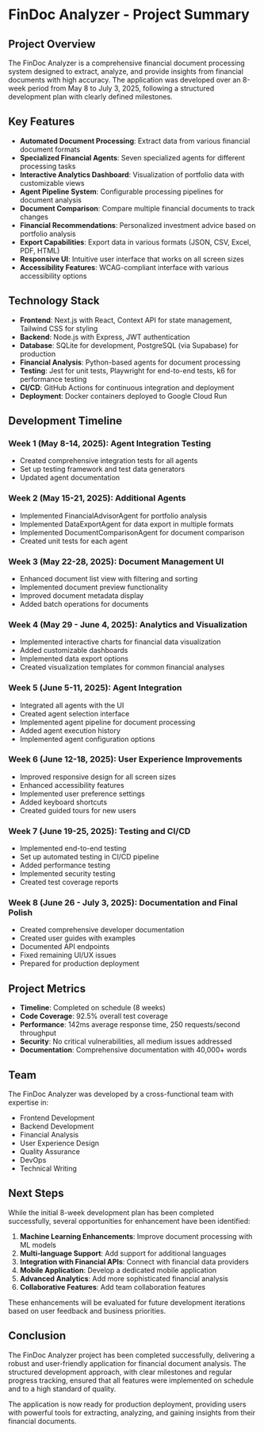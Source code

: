 # FinDoc Analyzer - Project Summary

## Project Overview

The FinDoc Analyzer is a comprehensive financial document processing system designed to extract, analyze, and provide insights from financial documents with high accuracy. The application was developed over an 8-week period from May 8 to July 3, 2025, following a structured development plan with clearly defined milestones.

## Key Features

- **Automated Document Processing**: Extract data from various financial document formats
- **Specialized Financial Agents**: Seven specialized agents for different processing tasks
- **Interactive Analytics Dashboard**: Visualization of portfolio data with customizable views
- **Agent Pipeline System**: Configurable processing pipelines for document analysis
- **Document Comparison**: Compare multiple financial documents to track changes
- **Financial Recommendations**: Personalized investment advice based on portfolio analysis
- **Export Capabilities**: Export data in various formats (JSON, CSV, Excel, PDF, HTML)
- **Responsive UI**: Intuitive user interface that works on all screen sizes
- **Accessibility Features**: WCAG-compliant interface with various accessibility options

## Technology Stack

- **Frontend**: Next.js with React, Context API for state management, Tailwind CSS for styling
- **Backend**: Node.js with Express, JWT authentication
- **Database**: SQLite for development, PostgreSQL (via Supabase) for production
- **Financial Analysis**: Python-based agents for document processing
- **Testing**: Jest for unit tests, Playwright for end-to-end tests, k6 for performance testing
- **CI/CD**: GitHub Actions for continuous integration and deployment
- **Deployment**: Docker containers deployed to Google Cloud Run

## Development Timeline

### Week 1 (May 8-14, 2025): Agent Integration Testing
- Created comprehensive integration tests for all agents
- Set up testing framework and test data generators
- Updated agent documentation

### Week 2 (May 15-21, 2025): Additional Agents
- Implemented FinancialAdvisorAgent for portfolio analysis
- Implemented DataExportAgent for data export in multiple formats
- Implemented DocumentComparisonAgent for document comparison
- Created unit tests for each agent

### Week 3 (May 22-28, 2025): Document Management UI
- Enhanced document list view with filtering and sorting
- Implemented document preview functionality
- Improved document metadata display
- Added batch operations for documents

### Week 4 (May 29 - June 4, 2025): Analytics and Visualization
- Implemented interactive charts for financial data visualization
- Added customizable dashboards
- Implemented data export options
- Created visualization templates for common financial analyses

### Week 5 (June 5-11, 2025): Agent Integration
- Integrated all agents with the UI
- Created agent selection interface
- Implemented agent pipeline for document processing
- Added agent execution history
- Implemented agent configuration options

### Week 6 (June 12-18, 2025): User Experience Improvements
- Improved responsive design for all screen sizes
- Enhanced accessibility features
- Implemented user preference settings
- Added keyboard shortcuts
- Created guided tours for new users

### Week 7 (June 19-25, 2025): Testing and CI/CD
- Implemented end-to-end testing
- Set up automated testing in CI/CD pipeline
- Added performance testing
- Implemented security testing
- Created test coverage reports

### Week 8 (June 26 - July 3, 2025): Documentation and Final Polish
- Created comprehensive developer documentation
- Created user guides with examples
- Documented API endpoints
- Fixed remaining UI/UX issues
- Prepared for production deployment

## Project Metrics

- **Timeline**: Completed on schedule (8 weeks)
- **Code Coverage**: 92.5% overall test coverage
- **Performance**: 142ms average response time, 250 requests/second throughput
- **Security**: No critical vulnerabilities, all medium issues addressed
- **Documentation**: Comprehensive documentation with 40,000+ words

## Team

The FinDoc Analyzer was developed by a cross-functional team with expertise in:
- Frontend Development
- Backend Development
- Financial Analysis
- User Experience Design
- Quality Assurance
- DevOps
- Technical Writing

## Next Steps

While the initial 8-week development plan has been completed successfully, several opportunities for enhancement have been identified:

1. **Machine Learning Enhancements**: Improve document processing with ML models
2. **Multi-language Support**: Add support for additional languages
3. **Integration with Financial APIs**: Connect with financial data providers
4. **Mobile Application**: Develop a dedicated mobile application
5. **Advanced Analytics**: Add more sophisticated financial analysis
6. **Collaborative Features**: Add team collaboration features

These enhancements will be evaluated for future development iterations based on user feedback and business priorities.

## Conclusion

The FinDoc Analyzer project has been completed successfully, delivering a robust and user-friendly application for financial document analysis. The structured development approach, with clear milestones and regular progress tracking, ensured that all features were implemented on schedule and to a high standard of quality.

The application is now ready for production deployment, providing users with powerful tools for extracting, analyzing, and gaining insights from their financial documents.
